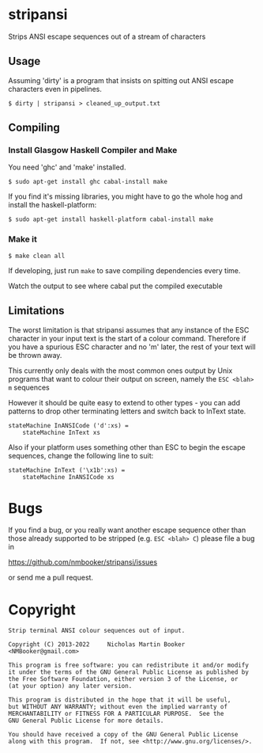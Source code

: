 # stripansi

Strips ANSI escape sequences out of a stream of characters

## Usage

Assuming 'dirty' is a program that insists on spitting out ANSI escape
characters even in pipelines.

```
$ dirty | stripansi > cleaned_up_output.txt
```

## Compiling

### Install Glasgow Haskell Compiler and Make

You need 'ghc' and 'make' installed.

```
$ sudo apt-get install ghc cabal-install make
```

If you find it's missing libraries, you might have to go the whole
hog and install the haskell-platform:

```
$ sudo apt-get install haskell-platform cabal-install make
```

### Make it

```
$ make clean all
```

If developing, just run `make` to save compiling dependencies every time.

Watch the output to see where cabal put the compiled executable

## Limitations

The worst limitation is that stripansi assumes that any instance of the
ESC character in your input text is the start of a colour command.
Therefore if you have a spurious ESC character and no 'm' later, the rest
of your text will be thrown away.

This currently only deals with the most common ones output by
Unix programs that want to colour their output on screen, namely the
`ESC <blah> m` sequences

However it should be quite easy to extend to other types - you can
add patterns to drop other terminating letters and switch back to
InText state.

```
stateMachine InANSICode ('d':xs) =
    stateMachine InText xs
```

Also if your platform uses something other than ESC to begin the
escape sequences, change the following line to suit:

```
stateMachine InText ('\x1b':xs) =
    stateMachine InANSICode xs
```

# Bugs

If you find a bug, or you really want another escape sequence other than
those already supported to be stripped (e.g. `ESC <blah> C`) please
file a bug in

  https://github.com/nmbooker/stripansi/issues

or send me a pull request.

# Copyright

```
Strip terminal ANSI colour sequences out of input.

Copyright (C) 2013-2022     Nicholas Martin Booker <NMBooker@gmail.com>

This program is free software: you can redistribute it and/or modify
it under the terms of the GNU General Public License as published by
the Free Software Foundation, either version 3 of the License, or
(at your option) any later version.

This program is distributed in the hope that it will be useful,
but WITHOUT ANY WARRANTY; without even the implied warranty of
MERCHANTABILITY or FITNESS FOR A PARTICULAR PURPOSE.  See the
GNU General Public License for more details.

You should have received a copy of the GNU General Public License
along with this program.  If not, see <http://www.gnu.org/licenses/>.
```
